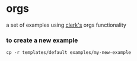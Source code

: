# orgs

a set of examples using [clerk's](https://clerk.com) orgs functionality

### to create a new example

```
cp -r templates/default examples/my-new-example
```
